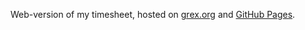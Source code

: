 Web-version of my timesheet, hosted on [grex.org](http://grex.org/~konstantin/timesheet/) and [GitHub Pages](https://totkindgott.github.io/WebTimeSheet/).
